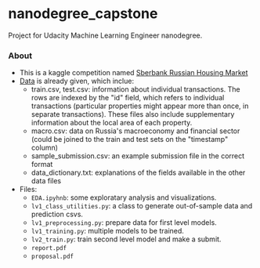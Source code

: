 # nanodegree_capstone
Project for Udacity Machine Learning Engineer nanodegree.
### About
- This is a kaggle competition named [Sberbank Russian Housing Market](https://www.kaggle.com/c/sberbank-russian-housing-market)
- [Data](https://www.kaggle.com/c/sberbank-russian-housing-market/data) is already given, which inclue:
	- train.csv, test.csv: information about individual transactions. The rows are indexed by the "id" field, which refers to individual transactions (particular properties might appear more than once, in separate transactions). These files also include supplementary information about the local area of each property.
	- macro.csv: data on Russia's macroeconomy and financial sector (could be joined to the train and test sets on the "timestamp" column)
	- sample_submission.csv: an example submission file in the correct format
	- data_dictionary.txt: explanations of the fields available in the other data files
- Files:
	- ```EDA.ipyhnb```: some exploratary analysis and visualizations.
	- ```lv1_class_utilities.py```: a class to generate out-of-sample data and prediction csvs.
	- ```lv1_preprocessing.py```: prepare data for first level models.
	- ```lv1_training.py```: multiple models to be trained.
	- ```lv2_train.py```: train second level model and make a submit.
	- ```report.pdf```
	- ```proposal.pdf```

